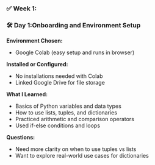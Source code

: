 ### **✅ Week 1:**

### 🛠 Day 1:Onboarding and Environment Setup

**Environment Chosen:**
- Google Colab (easy setup and runs in browser)

**Installed or Configured:**
- No installations needed with Colab
- Linked Google Drive for file storage

**What I Learned:**
- Basics of Python variables and data types
- How to use lists, tuples, and dictionaries
- Practiced arithmetic and comparison operators
- Used if-else conditions and loops

**Questions:**
- Need more clarity on when to use tuples vs lists
- Want to explore real-world use cases for dictionaries

